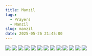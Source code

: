 ```yaml
---
title: Manzil
tags:
  - Prayers
  - Manzil
slug: manzil
date: 2025-05-26 21:45:00
---
```


![](/images/manzil/Screenshot_2025-01-17-20-57-02-676_com.muslim.manzil.jpg)
![](/images/manzil/Screenshot_2025-01-17-20-57-05-167_com.muslim.manzil.jpg)
![](/images/manzil/Screenshot_2025-01-17-20-57-06-739_com.muslim.manzil.jpg)
![](/images/manzil/Screenshot_2025-01-17-20-57-08-144_com.muslim.manzil.jpg)
![](/images/manzil/Screenshot_2025-01-17-20-57-09-549_com.muslim.manzil.jpg)
![](/images/manzil/Screenshot_2025-01-17-20-57-10-971_com.muslim.manzil.jpg)
![](/images/manzil/Screenshot_2025-01-17-20-57-12-380_com.muslim.manzil.jpg)
![](/images/manzil/Screenshot_2025-01-17-20-57-13-929_com.muslim.manzil.jpg)
![](/images/manzil/Screenshot_2025-01-17-20-57-15-459_com.muslim.manzil.jpg)
![](/images/manzil/Screenshot_2025-01-17-20-57-17-085_com.muslim.manzil.jpg)
![](/images/manzil/Screenshot_2025-01-17-20-57-18-555_com.muslim.manzil.jpg)
![](/images/manzil/Screenshot_2025-01-17-20-57-20-018_com.muslim.manzil.jpg)
![](/images/manzil/Screenshot_2025-01-17-20-57-21-569_com.muslim.manzil.jpg)
